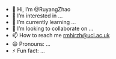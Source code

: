 - 👋 Hi, I’m @RuyangZhao
- 👀 I’m interested in ...
- 🌱 I’m currently learning ...
- 💞️ I’m looking to collaborate on ...
- 📫 How to reach me rmhirzh@ucl.ac.uk
- 😄 Pronouns: ...
- ⚡ Fun fact: ...

<!---
Ruyang0717/Ruyang0717 is a ✨ special ✨ repository because its `README.md` (this file) appears on your GitHub profile.
You can click the Preview link to take a look at your changes.
--->
